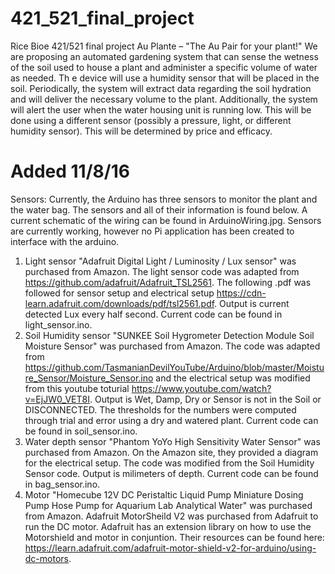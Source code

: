 # 421_521_final_project
Rice Bioe 421/521 final project
Au Plante – "The Au Pair for your plant!"
	We are proposing an automated gardening system that can sense the wetness of the soil used to house a plant and administer a specific volume of water as needed. Th
e device will use a humidity sensor that will be placed in the soil. Periodically, the system will extract data regarding the soil hydration and will deliver the necessary volume to the plant. Additionally, the system will alert the user when the water housing unit is running low. This will be done using a different sensor (possibly a pressure, light, or different humidity sensor). This will be determined by price and efficacy.
# Added 11/8/16
Sensors:
Currently, the Arduino has three sensors to monitor the plant and the water bag. The sensors and all of their information is found below. A current schematic of the wiring can be found in ArduinoWiring.jpg. Sensors are currently working, however no Pi application has been created to interface with the arduino.
1) Light sensor "Adafruit Digital Light / Luminosity / Lux sensor" was purchased from Amazon. The light sensor code was adapted from https://github.com/adafruit/Adafruit_TSL2561. The following .pdf was followed for sensor setup and electrical setup https://cdn-learn.adafruit.com/downloads/pdf/tsl2561.pdf. Output is current detected Lux every half second. Current code can be found in light_sensor.ino.
2) Soil Humidity sensor "SUNKEE Soil Hygrometer Detection Module Soil Moisture Sensor" was purchased from Amazon. The code was adapted from https://github.com/TasmanianDevilYouTube/Arduino/blob/master/Moisture_Sensor/Moisture_Sensor.ino and the electrical setup was modified from this youtube toturial https://www.youtube.com/watch?v=EjJW0_VET8I. Output is Wet, Damp, Dry or Sensor is not in the Soil or DISCONNECTED. The thresholds for the numbers were computed through trial and error using a dry and watered plant. Current code can be found in soil_sensor.ino.
3) Water depth sensor "Phantom YoYo High Sensitivity Water Sensor" was purchased from Amazon. On the Amazon site, they provided a diagram for the electrical setup. The code was modified from the Soil Humidity Sensor code. Output is milimeters of depth. Current code can be found in bag_sensor.ino.
4) Motor "Homecube 12V DC Peristaltic Liquid Pump Miniature Dosing Pump Hose Pump for Aquarium Lab Analytical Water" was purchased from Amazon. Adafruit MotorSheild V2 was purchased from Adafruit to run the DC motor. Adafruit has an extension library on how to use the Motorshield and motor in conjuntion. Their resources can be found here: https://learn.adafruit.com/adafruit-motor-shield-v2-for-arduino/using-dc-motors.

